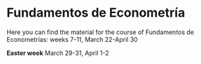 # Fundamentos de Econometría
Here you can find the material for the course of Fundamentos de Econometrías: weeks 7-11, March 22-April 30

**Easter week** March 29-31, April 1-2